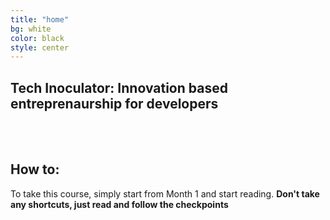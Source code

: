 ```yaml
---
title: "home"
bg: white
color: black
style: center
---
```


<i class="fa fa-flask fa-5x" style="color: rgb(38, 166, 91)"></i>

## **Tech Inoculator: Innovation based entreprenaurship for developers**

<br>
</br>

<p>

</p>

## How to:

To take this course, simply start from Month 1 and start reading. **Don't take any shortcuts, just read and follow the checkpoints** 
